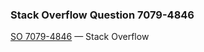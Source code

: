 ### Stack Overflow Question 7079-4846

[SO 7079-4846](https://stackoverflow.com/q/70794846) &mdash;
Stack Overflow
